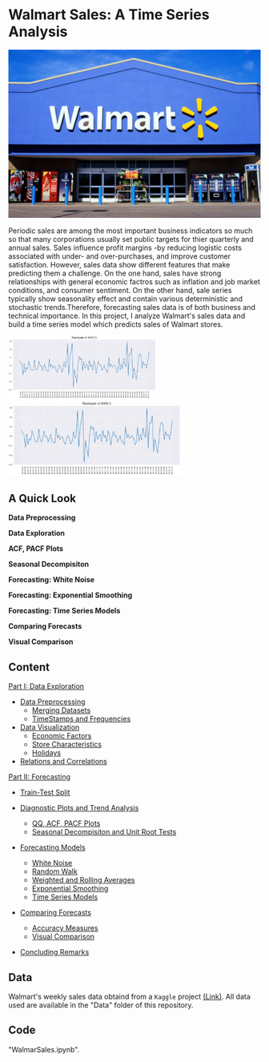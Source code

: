 # Walmart Sales: A Time Series Analysis

<img src="https://github.com/MohsenM-Git/walmart-sales/blob/main/Images/logo.jpg" width="800"/>



Periodic sales are among the most important business indicators so much so that many corporations usually set public targets for thier quarterly and annual sales. Sales influence profit margins -by reducing logistic costs associated with under- and over-purchases, and improve customer satisfaction. However, sales data show different features that make predicting them a challenge. On the one hand, sales have strong relationships with general economic factros such as inflation and job market conditions, and consumer sentiment. On the other hand, sale series typically show seasonality effect and contain various deterministic and stochastic trends.Therefore, forecasting sales data is of both business and technical importance. In this project, I analyze Walmart's sales data and build a time series model which predicts sales of Walmart stores. 

<img src="https://github.com/MohsenM-Git/walmart-sales/blob/main/Images/SAR-1.png" width="300"/> <img src="https://github.com/MohsenM-Git/walmart-sales/blob/main/Images/SAR-1.png" width="350"/>
## A Quick Look

**Data Preprocessing**

**Data Exploration**

**ACF, PACF Plots**

**Seasonal Decompisiton**

**Forecasting: White Noise**


**Forecasting: Exponential Smoothing**

**Forecasting: Time Series Models**

**Comparing Forecasts**

**Visual Comparison**
    
    

## Content
[Part I: Data Exploration ](#1) 
- [Data Preprocessing](#1.1)
    * [Merging Datasets](#1.1.1)
    * [TimeStamps and Frequencies](#1.1.2)
- [Data Visualization](#1.2)
    * [Economic Factors](#1.2.1)
    * [Store Characteristics](#1.2.2)
    * [Holidays](#1.2.3)
- [Relations and Correlations](#1.3)

[Part II: Forecasting ](#2) 
- [Train-Test Split](#2.1) 
- [Diagnostic Plots and Trend Analysis](#2.2)
    * [QQ, ACF, PACF Plots](#2.2.1)
    * [Seasonal Decompisiton and Unit Root Tests](#2.2.2)
   
   
- [Forecasting Models](#2.3)
    * [White Noise](#2.3.1)
    * [Random Walk](#2.3.2)
    * [Weighted and Rolling Averages](#2.3.3)
    * [Exponential Smoothing](#2.3.4)
    * [Time Series Models](#2.3.5)
    
- [Comparing Forecasts](#2.4)
    * [Accuracy Measures](#2.4.1)
    * [Visual Comparison](#2.4.2)
- [Concluding Remarks](#2.5)


## Data
Walmart's weekly sales data obtaind from a `Kaggle` project [(Link)](https://www.kaggle.com/datasets/aslanahmedov/walmart-sales-forecast).
All data used are available in the "Data" folder of this repository.

 ## Code
 "WalmarSales.ipynb".
 
